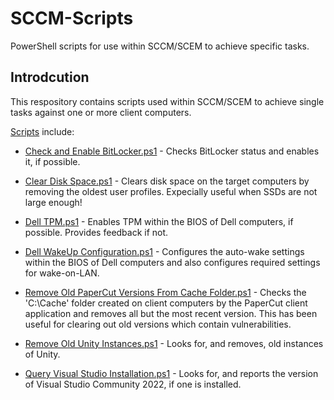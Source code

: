 # SCCM-Scripts
PowerShell scripts for use within SCCM/SCEM to achieve specific tasks.

## Introdcution
This respository contains scripts used within SCCM/SCEM to achieve single tasks against one or more client computers.

[Scripts](https://github.com/Andy-Dawson/SCCM-Scripts/tree/main/Scripts) include:

* [Check and Enable BitLocker.ps1](https://github.com/Andy-Dawson/SCCM-Scripts/blob/main/Scripts/Check%20and%20Enable%20BitLocker.ps1) - Checks BitLocker status and enables it, if possible.

* [Clear Disk Space.ps1](https://github.com/Andy-Dawson/SCCM-Scripts/blob/main/Scripts/Clear%20Disk%20Space.ps1) - Clears disk space on the target computers by removing the oldest user profiles. Expecially useful when SSDs are not large enough!

* [Dell TPM.ps1](https://github.com/Andy-Dawson/SCCM-Scripts/blob/main/Scripts/Dell%20TPM.ps1) - Enables TPM within the BIOS of Dell computers, if possible. Provides feedback if not.

* [Dell WakeUp Configuration.ps1](https://github.com/Andy-Dawson/SCCM-Scripts/blob/main/Scripts/Dell%20WakeUp%20Configuration.ps1) - Configures the auto-wake settings within the BIOS of Dell computers and also configures required settings for wake-on-LAN.

* [Remove Old PaperCut Versions From Cache Folder.ps1](https://github.com/Andy-Dawson/SCCM-Scripts/blob/main/Scripts/Remove%20Old%20PaperCut%20Versions%20From%20Cache%20Folder.ps1) - Checks the 'C:\Cache' folder created on client computers by the PaperCut client application and removes all but the most recent version. This has been useful for clearing out old versions which contain vulnerabilities.

* [Remove Old Unity Instances.ps1](https://github.com/Andy-Dawson/SCCM-Scripts/blob/main/Scripts/Remove%20Old%20Unity%20Instances.ps1) - Looks for, and removes, old instances of Unity.

* [Query Visual Studio Installation.ps1](https://github.com/Andy-Dawson/SCCM-Scripts/blob/main/Scripts/Query%20Visual%20Studio%20Installation.ps1) - Looks for, and reports the version of Visual Studio Community 2022, if one is installed.
